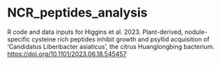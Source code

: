# NCR_peptides_analysis
R code and data inputs for Higgins et al. 2023. Plant-derived, nodule-specific cysteine rich peptides inhibit growth and psyllid acquisition of ‘Candidatus Liberibacter asiaticus’, the citrus Huanglongbing bacterium. https://doi.org/10.1101/2023.06.18.545457 
